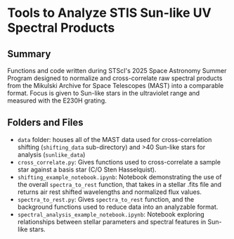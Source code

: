 # Tools to Analyze STIS Sun-like UV Spectral Products

## Summary
Functions and code written during STScI's 2025 Space Astronomy Summer Program designed to normalize and cross-correlate raw spectral products 
from the Mikulski Archive for Space Telescopes (MAST) into a comparable format. Focus is given to Sun-like stars in the ultraviolet range and
measured with the E230H grating.

## Folders and Files
* `data` folder: houses all of the MAST data used for cross-correlation shifting (`shifting_data` sub-directory) and >40 Sun-like stars for analysis (`sunlike_data`)
* `cross_correlate.py`: Gives functions used to cross-correlate a sample star against a basis star (C/O Sten Hasselquist).
* `shifting_example_notebook.ipynb`: Notebook demonstrating the use of the overall `spectra_to_rest` function, that takes in a stellar .fits file and
  returns air rest shifted wavelengths and normalized flux values.
* `spectra_to_rest.py`: Gives `spectra_to_rest` function, and the background functions used to reduce data into an analyzable format.
* `spectral_analysis_example_notebook.ipynb`: Notebook exploring relationships between stellar parameters and spectral features in Sun-like stars.
